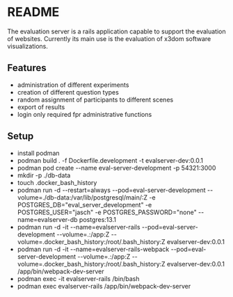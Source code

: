 # README

The evaluation server is a rails application capable to support the evaluation of websites. Currently its main use is the evaluation of x3dom software visualizations.  

## Features

* administration of different experiments
* creation of different question types
* random assignment of participants to different scenes
* export of results
* login only required fpr administrative functions


## Setup ##


* install podman
* podman build . -f Dockerfile.development -t evalserver-dev:0.0.1
* podman pod create --name eval-server-development -p 54321:3000
* mkdir -p ./db-data
* touch .docker_bash_history
* podman run -d --restart=always --pod=eval-server-development --volume=./db-data:/var/lib/postgresql/main/:Z  -e POSTGRES_DB="eval_server_development" -e POSTGRES_USER="jasch" -e POSTGRES_PASSWORD="none" --name=evalserver-db  postgres:13.1
* podman run -d -it --name=evalserver-rails --pod=eval-server-development --volume=.:/app:Z --volume=.docker_bash_history:/root/.bash_history:Z evalserver-dev:0.0.1
* podman run -d -it --name=evalserver-rails-webpack --pod=eval-server-development --volume=.:/app:Z --volume=.docker_bash_history:/root/.bash_history:Z evalserver-dev:0.0.1 /app/bin/webpack-dev-server
* podman exec -it evalserver-rails  /bin/bash
* podman exec evalserver-rails  /app/bin/webpack-dev-server





<!--
#### manual setup ####-->
<!--
* install Ruby in version 2.0 or above (along with ruby, bundler, rake)
* install mySQL oder equivalent drop-in-replacement (e.g. MariaDB)
* create mySQL user
* git clone
* create source.sh in main directory with creddentials for mysql-database to for config/database.yml
* bundle install
* bundle exec rake db:create
* bundle exec rake db:migrate
* bundle exec rails server -p [port]
-->

